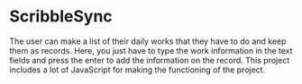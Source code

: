 # ScribbleSync
 The user can make a list of their daily works that they have to do and keep them as records. Here, you just have to type the work information in the text fields and press the enter to add the information on the record. This project includes a lot of JavaScript for making the functioning of the project.
